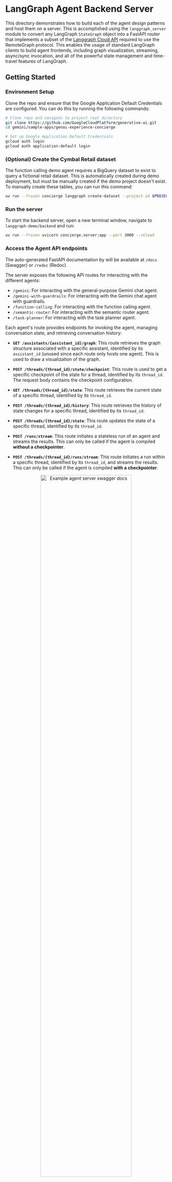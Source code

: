 <!-- markdownlint-disable MD033 -->

# LangGraph Agent Backend Server

This directory demonstrates how to build each of the agent design patterns and host them on a server. This is accomplished using the `langgraph_server` module to convert any LangGraph `StateGraph` object into a FastAPI router that implements a subset of the [Langgraph Cloud API](https://langchain-ai.github.io/langgraph/cloud/reference/api/api_ref.html) required to use the RemoteGraph protocol. This enables the usage of standard LangGraph clients to build agent frontends, including graph visualization, streaming, async/sync invocation, and all of the powerful state management and time-travel features of LangGraph.

## Getting Started

### Environment Setup

Clone the repo and ensure that the Google Application Default Credentials are configured. You can do this by running the following commands:

```bash
# Clone repo and navigate to project root directory
git clone https://github.com/GoogleCloudPlatform/generative-ai.git
cd gemini/sample-apps/genai-experience-concierge

# Set up Google Application Default Credentials
gcloud auth login
gcloud auth application-default login
```

### (Optional) Create the Cymbal Retail dataset

The function calling demo agent requires a BigQuery dataset to exist to query a fictional retail dataset. This is automatically created during demo deployment, but must be manually created if the demo project doesn't exist. To manually create these tables, you can run this command:

```bash
uv run --frozen concierge langgraph create-dataset --project-id $PROJECT_ID
```

### Run the server

To start the backend server, open a new terminal window, navigate to `langgraph-demo/backend` and run:

```bash
uv run --frozen uvicorn concierge.server:app --port 3000 --reload
```

### Access the Agent API endpoints

The auto-generated FastAPI documentation by will be available at `/docs` (Swagger) or `/redoc` (Redoc).

The server exposes the following API routes for interacting with the different agents:

* `/gemini`:  For interacting with the general-purpose Gemini chat agent.
* `/gemini-with-guardrails`: For interacting with the Gemini chat agent with guardrails.
* `/function-calling`: For interacting with the function calling agent.
* `/semantic-router`: For interacting with the semantic router agent.
* `/task-planner`: For interacting with the task planner agent.

Each agent's route provides endpoints for invoking the agent, managing conversation state, and retrieving conversation history:

* **`GET /assistants/{assistant_id}/graph`**: This route retrieves the graph structure associated with a specific assistant, identified by its `assistant_id` (unused since each route only hosts one agent). This is used to draw a visualization of the graph.

* **`POST /threads/{thread_id}/state/checkpoint`**: This route is used to get a specific checkpoint of the state for a thread, identified by its `thread_id`. The request body contains the checkpoint configuration.

* **`GET /threads/{thread_id}/state`**: This route retrieves the current state of a specific thread, identified by its `thread_id`.

* **`POST /threads/{thread_id}/history`**: This route retrieves the history of state changes for a specific thread, identified by its `thread_id`.

* **`POST /threads/{thread_id}/state`**: This route updates the state of a specific thread, identified by its `thread_id`.

* **`POST /runs/stream`**: This route initiates a stateless run of an agent and streams the results. This can only be called if the agent is compiled **without a checkpointer**.

* **`POST /threads/{thread_id}/runs/stream`**: This route initiates a run within a specific thread, identified by its `thread_id`, and streams the results. This can only be called if the agent is compiled **with a checkpointer**.

<div align="center" width="100%">
  <img src="../../docs/images/langgraph-fastapi.png" alt="Example agent server swagger docs" width="75%" />
</div>

## Key Features

* **Diverse Agent Implementations:** The demo showcases several distinct agent design patterns (see [Agent Design Patterns](../../agent-design-patterns/) for more details):
    1. **Gemini Chat:** [Source Code](./concierge/agents/gemini_chat/)
        * Purpose: A general-purpose conversational agent with a system prompt to take on the role of a Retail Assistant built with the Gemini language model. It handles basic user queries and maintains conversation context.
        * Streams: Response text generated by Gemini.
    1. **Gemini Chat with Guardrails:** [Source Code](./concierge/agents/gemini_chat_with_guardrails/)
        * Purpose: An enhanced Retail Assistant agent that incorporates guardrails to ensure safe and appropriate responses. It classifies user inputs and blocks potentially harmful or out-of-scope requests.
        * Streams: Guardrail classifications and response text.
    1. **Function Calling:** [Source Code](./concierge/agents/function_calling/)
        * Purpose: This Retail Assistant agent demonstrates how to integrate function calling with LangGraph. It can use tools to retrieve real-time data (e.g. product information, stores, inventory) and incorporate the results into its responses.
        * Streams: Function calls, function responses, and response text.
        * Available tools:
          * `find_products`: Search for products based on various criteria (e.g., store, price, keywords).
          * `find_stores`: Search for stores based on name, location, or products offered.
          * `find_inventory`: Check the inventory of a specific product at a store.
    1. **Semantic Router:** [Source Code](./concierge/agents/semantic_router/)
        * Purpose: A useful component for multi-agent systems, this agent intelligently routes user queries to the most appropriate specialized agent (i.e. Retail Assistant or Customer Support Assistant) based on the query's semantic content.
        * Streams: Routing decision and response text.
    1. **Task Planner:** [Source Code](./concierge/agents/task_planner/)
        * Purpose: This advanced multi-agent design can break down complex user requests into step-by-step plans, execute those plans (e.g., using search), and then reflect on the results to provide comprehensive responses.
        * Streams: Generated plans, each executed task, plan reflection, and response text.

* **LangGraph for Agent Orchestration:** LangGraph is used as the core framework for defining the interaction flows between agents. It enables the creation of robust, stateful, and multi-turn conversations.

* **FastAPI Integration:** The project leverages FastAPI to expose the LangGraph agents as a set of RESTful API endpoints. This makes it easy to deploy and access the agents from other applications.

* **Modular Design:** Each agent folder (under [concierge/agents](./concierge/agents/)) is a self-contained LangGraph agent implementation with no other assumptions about the rest of this project. This means you're free to just copy any of those folders and use it as you would with any other LangGraph agent. The one requirement that we make to enable runtime configuration is that the `AgentConfig` for each respective agent is passed during invocation to configure project, models, tables, etc. See an example for the Gemini agent below:

    ```python
    from langgraph.checkpoint import memory

    from concierge.agents.gemini_chat import graph, schemas

    # Standard LangGraph compilation step
    state_graph = graph.load_graph()
    compiled_graph = state_graph.compile(checkpointer=memory.MemorySaver())

    # Runtime configuration
    agent_config = schemas.AgentConfig(
        project="...",
        region="us-central1",
        chat_model_name="gemini-2.0-flash-001",
    )

    # Run an example streamed query
    async for chunk in compiled_graph.astream(
        input=schemas.GraphTurnInput(
            current_turn=schemas.Turn(
                user_input="Can you create an overview of each department and their top selling products?"
            )
        ),
        # Note that the agent_config is passed in addition to the standard thread ID configuration
        config={"configurable": {"thread_id": "test-thread", "agent_config": agent_config}},
        stream_mode="custom",
    ):
        print(chunk["text"], end="")
    ```

* **Checkpointing:** The agent server can be configured to leverage LangGraph's checkpointer implementations to persist session state with various backends: in-memory, SQLite, and Postgres.

## LangGraph to FastAPI Conversion

The `langgraph_server` directory contains the essential components for converting LangGraph graphs into deployable FastAPI applications:

* `langgraph_agent.py`: This file defines the `LangGraphAgent` class, which wraps a LangGraph `StateGraph` and provides methods for interacting with it (e.g., getting graph structure, managing state, streaming execution). It acts as an adapter between LangGraph's logic and the server.
* `fastapi_app.py`: This file contains the `build_agent_router` function, which takes a `LangGraphAgent` and a FastAPI `APIRouter` and sets up the API endpoints for interacting with the agent. It handles request processing, serialization, and streaming responses using FastAPI.
* `schemas.py`:  Defines the Pydantic models used for request and response data, ensuring data validation and type safety in the API.
* `checkpoint_saver.py`: Provides functions for loading, setting up, and cleaning up different checkpointing backends, allowing the server to manage conversation state persistence.

## Interactive Jupyter Notebooks 📓

Some development notebooks are provided to interactively test both the local implementation of the agents and deployed agents.

* [notebooks/langgraph-agent.ipynb](./notebooks/langgraph-agent.ipynb): Build and compile a simple LangGraph graph, wrap it in a `LangGraphAgent` running locally within the notebook, display the graph visualization, and run some simple tests.
* [notebooks/langgraph-remote-agent.ipynb](./notebooks/langgraph-remote-agent.ipynb): Query a remote instance of the "Gemini Chat" example agent server (either at localhost or a deployed endpoint). Display a visualization of the remote graph and run some simple tests.
